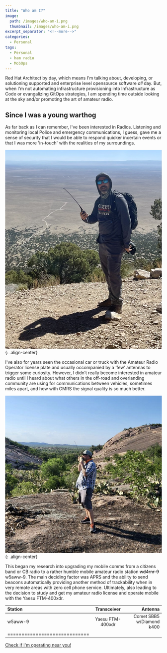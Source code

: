 ```yaml
---
title: "Who am I?"
image:
  path: /images/who-am-i.png
  thumbnail: /images/who-am-i.png
excerpt_separator: "<!--more-->"
categories:
  - Personal
tags:
  - Personal
  - ham radio
  - MobOps
---
```


Red Hat Architect by day, which means I'm talking about, developing, or solutioning supported and enterprise level opensource software *all* day. But, when I'm not automating infrastructure provisioning into Infrastructure as Code or evangalizing GitOps strategies, I am spending time outside looking at the sky and/or promoting the art of amateur radio.

<!--more--> 

## Since I was a young warthog

As far back as I can remember, I've been interested in Radios.  Listening and monitoring local Police and emergency communications, I guess, gave me a sense of security that I would be able to respond quicker incertain events or that I was more 'in-touch' with the realities of my surroundings. 

![mount-blanca](/images/ht-mount-blanca.jpg){: .align-center}

I've also for years seen the occasional car or truck with the Amateur Radio Operator license plate and usually occompanied by a ‘few’ antennas to trigger some curiosity. However, I didn’t really become interested in amateur radio until I heard about what others in the off-road and overlanding community are using for communications between vehicles, sometimes miles apart, and how with GMRS the signal quality is so much better.

![enchanted-rock](/images/ht-enchanted-rock.jpg){: .align-center}

This began my research into upgrading my mobile comms from a citizens band or CB radio to a rather humble mobile amateur radio station ~~wd4rnr-9~~ w5aww-9. The main deciding factor was APRS and the ability to send beacons automatically providing another method of trackability when in very remote areas with zero cell phone service. Ultimately, also leading to the decision to study and get my amateur radio license and operate mobile with the Yaesu FTM-400xdr.


| Station | Transceiver | Antenna |
|:--------|:-------:|--------:|
| w5aww-9 | Yaesu FTM-400xdr | Comet SBB5 w/Diamond  k400 |
|=============================|

[Check if I'm operating near you!](https://aprs.fi)
